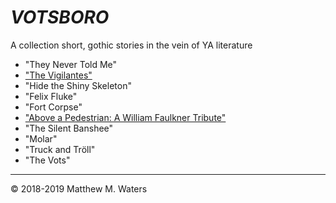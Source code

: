 # *VOTSBORO*
A collection short, gothic stories in the vein of YA literature

- "They Never Told Me"
- ["The Vigilantes"](https://github.com/MattTheBobcat/VOTSBORO/blob/master/Vidges.pdf)
- "Hide the Shiny Skeleton"
- "Felix Fluke"
- "Fort Corpse"
- ["Above a Pedestrian: A William Faulkner Tribute"](https://github.com/MattTheBobcat/VOTSBORO/blob/master/Above_a_Pedestrian.pdf)
- "The Silent Banshee"
- "Molar"
- "Truck and Tröll"
- "The Vots"



***

© 2018-2019 Matthew M. Waters
